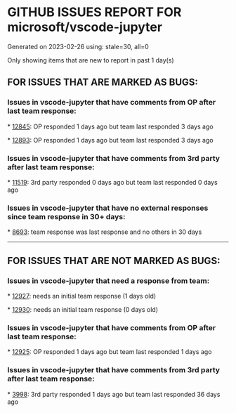 
# GITHUB ISSUES REPORT FOR microsoft/vscode-jupyter


Generated on 2023-02-26 using: stale=30, all=0


Only showing items that are new to report in past 1 day(s)


## FOR ISSUES THAT ARE MARKED AS BUGS:


### Issues in vscode-jupyter that have comments from OP after last team response:


\* [12845](https://github.com/microsoft/vscode-jupyter/issues/12845 "Can't view dataframe in data viewer while debugging &quot;Cannot read properties of undefined (reading 'disposed')&quot;"): OP responded 1 days ago but team last responded 3 days ago

\* [12893](https://github.com/microsoft/vscode-jupyter/issues/12893 "No direct cell output when CDN disabled"): OP responded 1 days ago but team last responded 3 days ago

### Issues in vscode-jupyter that have comments from 3rd party after last team response:


\* [11519](https://github.com/microsoft/vscode-jupyter/issues/11519 "Unable to detect nor run R kernels"): 3rd party responded 0 days ago but team last responded 0 days ago

### Issues in vscode-jupyter that have no external responses since team response in 30+ days:


\* [8693](https://github.com/microsoft/vscode-jupyter/issues/8693 "VSCode interactive window:  string variables with newline / space characters not shown correctly while inspecting [Jupyter: Variables]  "): team response was last response and no others in 30 days

---

## FOR ISSUES THAT ARE NOT MARKED AS BUGS:


### Issues in vscode-jupyter that need a response from team:


\* [12927](https://github.com/microsoft/vscode-jupyter/issues/12927 "[jupyter] Possible delay in output for stdin redirect? Support for inline inputs?"): needs an initial team response (1 days old)

\* [12930](https://github.com/microsoft/vscode-jupyter/issues/12930 "Highlight Selected Words in another cells"): needs an initial team response (0 days old)

### Issues in vscode-jupyter that have comments from OP after last team response:


\* [12925](https://github.com/microsoft/vscode-jupyter/issues/12925 "Do not use environment APIs if the workspace is not trusted"): OP responded 1 days ago but team last responded 1 days ago

### Issues in vscode-jupyter that have comments from 3rd party after last team response:


\* [3998](https://github.com/microsoft/vscode-jupyter/issues/3998 "Restore connection (Re-connect) to an already running Local & Remote kernel (even Remote SSH)"): 3rd party responded 1 days ago but team last responded 36 days ago
